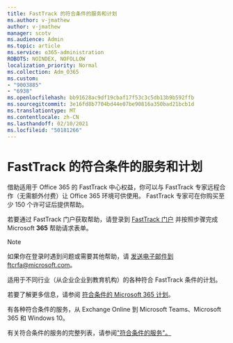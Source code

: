 ```yaml
---
title: FastTrack 的符合条件的服务和计划
ms.author: v-jmathew
author: v-jmathew
manager: scotv
ms.audience: Admin
ms.topic: article
ms.service: o365-administration
ROBOTS: NOINDEX, NOFOLLOW
localization_priority: Normal
ms.collection: Adm_O365
ms.custom:
- "9003885"
- "6938"
ms.openlocfilehash: bb91628ac9df19cbaf17f53c3c5db13b9b592ffb
ms.sourcegitcommit: 3e16fd8b7704bd44e07be90816a350bad21bcb1d
ms.translationtype: MT
ms.contentlocale: zh-CN
ms.lasthandoff: 02/10/2021
ms.locfileid: "50181266"
---
```

# <a name="eligible-services-and-plans-for-fasttrack"></a>FastTrack 的符合条件的服务和计划

借助适用于 Office 365 的 FastTrack 中心权益，你可以与 FastTrack 专家远程合作（无需额外付费）让 Office 365 环境可供使用。 FastTrack 专家可在你购买至少 150 个许可证后提供帮助。

若要通过 FastTrack 门户获取帮助，请登录到 [FastTrack 门户](https://go.microsoft.com/fwlink/?linkid=2125443) 并按照步骤完成 Microsoft **365** 帮助请求表单。

> [!NOTE]
> 如果你在登录时遇到问题或需要其他帮助，请 [发送电子邮件到](mailto:ftcrfa@microsoft.com)ftcrfa@microsoft.com。

适用于不同行业（从企业企业到教育机构）的各种符合 FastTrack 条件的计划。

若要了解更多信息，请参阅 [符合条件的 Microsoft 365 计划](https://go.microsoft.com/fwlink/?linkid=2125459)。

有各种符合条件的服务，从 Exchange Online 到 Microsoft Teams、Microsoft 365 和 Windows 10。

有关符合条件的服务的完整列表，请参阅["符合条件的服务"。](https://go.microsoft.com/fwlink/?linkid=2125636)

